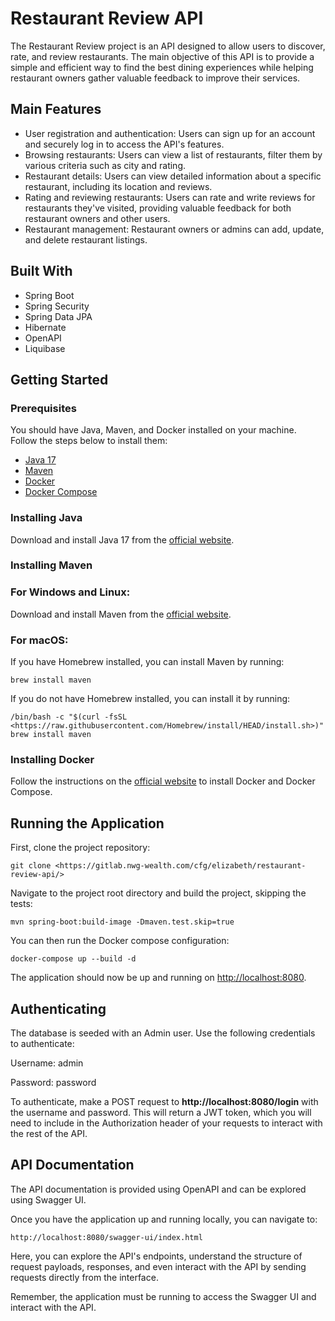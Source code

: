 # Restaurant Review API

The Restaurant Review project is an API designed to allow users to discover, rate, and review restaurants. The main objective of this API is to provide a simple and efficient way to find the best dining experiences while helping restaurant owners gather valuable feedback to improve their services.

## Main Features

- User registration and authentication: Users can sign up for an account and securely log in to access the API's features.
- Browsing restaurants: Users can view a list of restaurants, filter them by various criteria such as city and rating.
- Restaurant details: Users can view detailed information about a specific restaurant, including its location and reviews.
- Rating and reviewing restaurants: Users can rate and write reviews for restaurants they've visited, providing valuable feedback for both restaurant owners and other users.
- Restaurant management: Restaurant owners or admins can add, update, and delete restaurant listings.

## Built With

- Spring Boot
- Spring Security
- Spring Data JPA
- Hibernate
- OpenAPI
- Liquibase

## Getting Started

### Prerequisites

You should have Java, Maven, and Docker installed on your machine. Follow the steps below to install them:

- [Java 17](https://www.oracle.com/java/technologies/downloads/)
- [Maven](https://maven.apache.org/download.cgi)
- [Docker](https://www.docker.com/products/docker-desktop)
- [Docker Compose](https://docs.docker.com/compose/install/)

### Installing Java

Download and install Java 17 from the [official website](https://www.oracle.com/java/technologies/downloads/).

### Installing Maven

### For Windows and Linux:

Download and install Maven from the [official website](https://maven.apache.org/download.cgi).

### For macOS:

If you have Homebrew installed, you can install Maven by running:

```
brew install maven

```

If you do not have Homebrew installed, you can install it by running:

```
/bin/bash -c "$(curl -fsSL <https://raw.githubusercontent.com/Homebrew/install/HEAD/install.sh>)"
brew install maven

```

### Installing Docker

Follow the instructions on the [official website](https://docs.docker.com/get-docker/) to install Docker and Docker Compose.

## Running the Application

First, clone the project repository:

```
git clone <https://gitlab.nwg-wealth.com/cfg/elizabeth/restaurant-review-api/>

```

Navigate to the project root directory and build the project, skipping the tests:

```
mvn spring-boot:build-image -Dmaven.test.skip=true

```

You can then run the Docker compose configuration:

```
docker-compose up --build -d

```

The application should now be up and running on [http://localhost:8080](http://localhost:8080/).

## Authenticating

The database is seeded with an Admin user. Use the following credentials to authenticate:

Username: admin

Password: password

To authenticate, make a POST request to **http://localhost:8080/login** with the username and password. This will return a JWT token, which you will need to include in the Authorization header of your requests to interact with the rest of the API.

## API Documentation

The API documentation is provided using OpenAPI and can be explored using Swagger UI.

Once you have the application up and running locally, you can navigate to:

`http://localhost:8080/swagger-ui/index.html`

Here, you can explore the API's endpoints, understand the structure of request payloads, responses, and even interact with the API by sending requests directly from the interface.

Remember, the application must be running to access the Swagger UI and interact with the API.